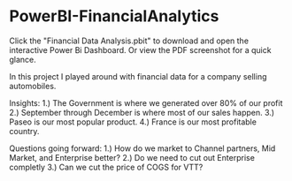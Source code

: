 # PowerBI-FinancialAnalytics


Click the "Financial Data Analysis.pbit" to download and open the interactive Power Bi Dashboard. Or view the PDF screenshot for a quick glance.


In this project I played around with financial data for a company selling automobiles.


Insights:
1.) The Government is where we generated over 80% of our profit
2.) September through December is where most of our sales happen.
3.) Paseo is our most popular product.
4.) France is our most profitable country.

Questions going forward:
1.) How do we market to Channel partners, Mid Market, and Enterprise better?
2.) Do we need to cut out Enterprise completly
3.) Can we cut the price of COGS for VTT?
